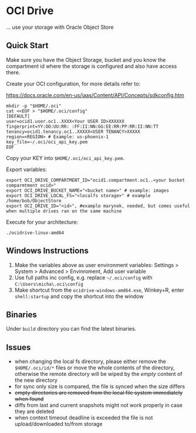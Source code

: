 # OCI Drive

... use your storage with Oracle Object Store

## Quick Start

Make sure you have the Object Storage, bucket and you know the compartment id where the storage is configured and also have access there.

Create your OCI configuration, for more details refer to:

https://docs.oracle.com/en-us/iaas/Content/API/Concepts/sdkconfig.htm

```
mkdir -p "$HOME/.oci"
cat <<EOF > "$HOME/.oci/config"
[DEFAULT]
user=ocid1.user.oc1..XXXX<Your USER ID>XXXXXX
fingerprint=YY:OO:UU:RR: :FF:II:NN:GG:EE:RR:PP:RR:II:NN:TT
tenancy=ocid1.tenancy.oc1..XXXXX<USER TENANCY>XXXXX
region=<REGION> # Example: us-phoenix-1
key_file=~/.oci/oci_api_key.pem
EOF
```

Copy your KEY into `$HOME/.oci/oci_api_key.pem`.

Export variables:
```
export OCI_DRIVE_COMPARTMENT_ID="ocid1.compartment.oc1..<your bucket comparmtment ocid>" 
export OCI_DRIVE_BUCKET_NAME="<bucket name>" # example: images
export OCI_DRIVE_LOCAL_FS="<localfs storage>" # example /home/bob/ObjectStore
export OCI_DRIVE_ID="<id>", #example marynek, needed, but comes useful when multiple drives ran on the same machine
```

Execute for your architecture:

```
./ocidrive-linux-amd64
```


##  Windows Instructions

1. Make the variables above as user environment variables: Settings > System > Advanced > Envinroment, Add user variable
2. Use full paths inc config, e.g. replace `~/.oci/config` with `C:\Users\micha\.oci\config`
3. Make shortcut from the `ocidrive-windows-amd64.exe`, Winkey+R, enter `shell:startup` and copy the shortcut into the window


## Binaries

Under `build` directory you can find the latest binaries.

## Issues

* when changing the local fs directory, please either remove the `$HOME/.oci/id/*` files or move the whole contents of the directory, otherwise the remote directory will be wiped by the _empty_ content of the new directory
* for sync only size is compared, the file is synced when the size differs
* ~~empty directories are removed from the local file system immediately when found~~
* diffs from last and current snapshots might not work properly in case they are deleted
* when context timeout deadline is exceeded the file is not upload/downloaded to/from storage
